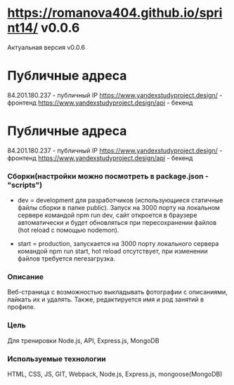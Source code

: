 # https://romanova404.github.io/sprint14/ v0.0.6
Актуальная версия v0.0.6

# Публичные адреса
84.201.180.237 - публичный IP
https://www.yandexstudyproject.design/ - фронтенд
https://www.yandexstudyproject.design/api - бекенд

# Публичные адреса
84.201.180.237 - публичный IP
https://www.yandexstudyproject.design/ - фронтенд
https://www.yandexstudyproject.design/api - бекенд

### Сборки(настройки можно посмотреть в package.json - "scripts")

- dev = development для разработчиков (использующиеся статичные файлы сборки в папке public). 
Запуск на 3000 порту на локальном сервере командой npm run dev, сайт откроется в браузере автоматически и будет обновляться при пересохранении файлов (hot reload с помощью nodemon).

- start = production, запускается на 3000 порту локального сервера командой npm run start, hot reload отсутствует, при изменении файлов требуется пегезагрузка.

### Описание
Веб-страница с возможностью выкладывать фотографии с описаниями, лайкать их и удалять. Также, редактируется имя и род занятий в профиле.

### Цель
Для тренировки Node.js, API, Express.js, MongoDB

### Используемые технологии
HTML, CSS, JS, GIT, Webpack, Node.js, Express.js, mongoose(MongoDB)
